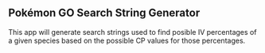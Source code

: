 ## Pokémon GO Search String Generator

This app will generate search strings used to find posible IV percentages of a given species based on the possible CP values for those percentages.
